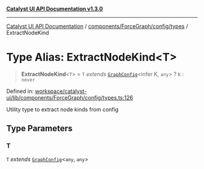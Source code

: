 [**Catalyst UI API Documentation v1.3.0**](../../../../../README.md)

---

[Catalyst UI API Documentation](../../../../../README.md) / [components/ForceGraph/config/types](../README.md) / ExtractNodeKind

# Type Alias: ExtractNodeKind\<T\>

> **ExtractNodeKind**\<`T`\> = `T` _extends_ [`GraphConfig`](../interfaces/GraphConfig.md)\<infer K, `any`\> ? `K` : `never`

Defined in: [workspace/catalyst-ui/lib/components/ForceGraph/config/types.ts:126](https://github.com/TheBranchDriftCatalyst/catalyst-ui/blob/main/lib/components/ForceGraph/config/types.ts#L126)

Utility type to extract node kinds from config

## Type Parameters

### T

`T` _extends_ [`GraphConfig`](../interfaces/GraphConfig.md)\<`any`, `any`\>
